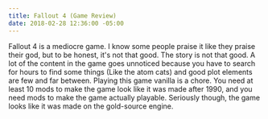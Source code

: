 ```yaml
---
title: Fallout 4 (Game Review)
date: 2018-02-28 12:36:00 -05:00
---
```


Fallout 4 is a mediocre game. I know some people praise it like they praise their god, but to be honest, it's not that good. The story is not that good. A lot of the content in the game goes unnoticed because you have to search for hours to find some things (Like the atom cats) and good plot elements are few and far between. Playing this game vanilla is a chore. You need at least 10 mods to make the game look like it was made after 1990, and you need mods to make the game actually playable. Seriously though, the game looks like it was made on the gold-source engine.